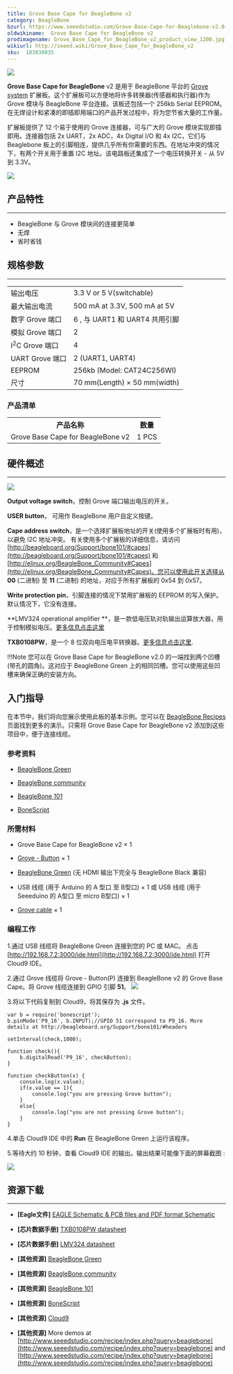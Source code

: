 ```yaml
---
title: Grove Base Cape for BeagleBone v2
category: BeagleBone
bzurl: https://www.seeedstudio.com/Grove-Base-Cape-for-Beaglebone-v2.0-p-2644.html
oldwikiname:  Grove Base Cape for BeagleBone v2
prodimagename: Grove_Base_Cape_for_BeagleBone_v2_product_view_1200.jpg
wikiurl: http://seeed.wiki/Grove_Base_Cape_for_BeagleBone_v2
sku:  103030035
---
```


![](https://github.com/SeeedDocument/Grove_Base_Cape_for_BeagleBone_v2/raw/master/img/Grove_Base_Cape_for_BeagleBone_v2_product_view_1200.jpg)

**Grove Base Cape for BeagleBone** v2 是用于 BeagleBone 平台的 [Grove system](/Grove_System) 扩展板。这个扩展板可以方便地将许多转换器(传感器和执行器)作为 Grove 模块与 BeagleBone 平台连接。该板还包括一个 256kb Serial EEPROM。在无焊设计和紧凑的即插即用端口的产品开发过程中，将为您节省大量的工作量。

扩展板提供了 12 个易于使用的 Grove 连接器，可与广大的 Grove 模块实现即插即用。连接器包括 2x UART，2x ADC，4x Digital I/O 和 4x I2C，它们与 Beaglebone 板上的引脚相连，提供几乎所有你需要的东西。在地址冲突的情况下，有两个开关用于重置 I2C 地址。该电路板还集成了一个电压转换开关 - 从 5V 到 3.3V。

[![](https://github.com/SeeedDocument/wiki_chinese/raw/master/docs/images/click_to_buy.PNG)](https://item.taobao.com/item.htm?spm=a230r.1.14.15.5de8fe29eump0C&id=533254309967&ns=1&abbucket=1#detail)


##  产品特性
---
*   BeagleBone 与 Grove 模块间的连接更简单
*   无焊
*   省时省钱

##  规格参数
---
<table>
<tr>
<td> 输出电压 </td>
<td> 3.3 V or 5 V(switchable)
</td></tr>
<tr>
<td>  最大输出电流 </td>
<td> 500 mA at 3.3V, 500 mA at 5V
</td></tr>
<tr>
<td> 数字 Grove 端口 </td>
<td> 6 , 与 UART1 和 UART4 共用引脚
</td></tr>
<tr>
<td> 模拟 Grove 端口 </td>
<td> 2
</td></tr>
<tr>
<td> I<sup>2</sup>C Grove 端口 </td>
<td> 4
</td></tr>
<tr>
<td> UART Grove 端口 </td>
<td> 2 (UART1, UART4)
</td></tr>
<tr>
<td> EEPROM </td>
<td> 256kb (Model: CAT24C256WI)
</td></tr>
<tr>
<td> 尺寸 </td>
<td> 70 mm(Length) × 50 mm(width)
</td></tr></table>

###   产品清单
<table>
<tr>
<th>产品名称   </th>
<th> 数量
</th></tr>
<tr>
<td>Grove Base Cape for BeagleBone v2 </td>
<td> 1 PCS
</td></tr></table>

##  硬件概述
---
![](https://github.com/SeeedDocument/Grove_Base_Cape_for_BeagleBone_v2/raw/master/img/Grove_Base_Cape_for_BeagleBone_v2_hardware_overview_1200.jpg)

**Output voltage switch**，控制 Grove 端口输出电压的开关。

**USER button**， 可用作 BeagleBone 用户自定义按键。

**Cape address switch**，是一个选择扩展板地址的开关(使用多个扩展板时有用)，以避免 I2C 地址冲突。 有关使用多个扩展板的详细信息，请访问 [http://beagleboard.org/Support/bone101/#capes](http://beagleboard.org/Support/bone101/#capes) 和 [http://elinux.org/BeagleBone_Community#Capes](http://elinux.org/BeagleBone_Community#Capes)。您可以使用此开关选择从 **00** (二进制) 至 **11** (二进制) 的地址，对应于所有扩展板的 0x54 到 0x57。

**Write protection pin**，引脚连接的情况下禁用扩展板的 EEPROM 的写入保护。默认情况下，它没有连接。

**LMV324 operational amplifier **，是一款低电压轨对轨输出运算放大器，用于控制模拟电压。[更多信息点击这里](http://www.ti.com/lit/ds/symlink/lmv324.pdf)

**TXB0108PW**，是一个 8 位双向电压电平转换器。[更多信息点击这里](http://www.electroensaimada.com/uploads/9/0/8/9/9089783/txb0108.pdf).

!!!Note
    您可以在 Grove Base Cape for BeagleBone v2.0 的一端找到两个凹槽(带孔的圆角)。这对应于 BeagleBone Green 上的相同凹槽。您可以使用这些凹槽来确保正确的安装方向。

##  入门指导

在本节中，我们将向您展示使用此板的基本示例。您可以在 [BeagleBone Recipes](http://www.seeedstudio.com/recipe/index.php?query=beaglebone) 页面找到更多的演示。只需将 Grove Base Cape for BeagleBone v2 添加到这些项目中，便于连接线缆。

###  参考资料

*   [BeagleBone Green](/BeagleBone_Green)

*   [BeagleBone community](http://beagleboard.org/)

*   [BeagleBone 101](http://beagleboard.org/support/bone101)

*   [BoneScript](http://beagleboard.org/support/bonescript)

###  所需材料

*   Grove Base Cape for BeagleBone v2 × 1

*   [Grove - Button](https://www.seeedstudio.com/item_detail.html?p_id=766) × 1

*   [BeagleBone Green](https://www.seeedstudio.com/item_detail.html?p_id=2504) (无 HDMI 输出下完全与 BeagleBone Black 兼容)

*   USB 线缆 (用于 Arduino 的 A 型口 至 B型口) × 1 或 USB 线缆 (用于 Seeeduino 的 A型口 至 micro B型口) × 1

*   [Grove cable](http://www.seeedstudio.com/depot/Grove-Universal-4-Pin-Buckled-5cm-Cable-5-PCs-Pack-p-925.html?cPath=98_106_57) × 1

###  编程工作

1.通过 USB 线缆将 BeagleBone Green 连接到您的 PC 或 MAC。 点击[http://192.168.7.2:3000/ide.html](http://192.168.7.2:3000/ide.html) 打开 Cloud9 IDE。</dd></dl>

2.通过 Grove 线缆将 Grove - Button(P) 连接到 BeagleBone v2 的 Grove Base Cape。将 Grove 线缆连接到 GPIO 引脚 **51**。
![](https://github.com/SeeedDocument/Grove_Base_Cape_for_BeagleBone_v2/raw/master/img/Grove_Base_Cape_for_BeagleBone_v2_wiki_demo_1200.jpg)
</dd></dl>

3.将以下代码复制到 Cloud9，将其保存为 **.js** 文件。
```
var b = require('bonescript');
b.pinMode('P9_16', b.INPUT);//GPIO 51 correspond to P9_16. More details at http://beagleboard.org/Support/bone101/#headers

setInterval(check,1000);

function check(){
    b.digitalRead('P9_16', checkButton);
}

function checkButton(x) {
    console.log(x.value);
    if(x.value == 1){
        console.log("you are pressing Grove button");
    }
    else{
        console.log("you are not pressing Grove button");
    }
}
```

4.单击 Cloud9 IDE 中的 **Run** 在 BeagleBone Green 上运行该程序。


5.等待大约 10 秒钟，查看 Cloud9 IDE 的输出。输出结果可能像下面的屏幕截图 :


![](https://github.com/SeeedDocument/Grove_Base_Cape_for_BeagleBone_v2/raw/master/img/Grove_Base_Cape_for_BeagleBone_v2_wiki_demo_result_600_s.png)

##  资源下载
---
*   **[Eagle文件]** [EAGLE Schematic &amp; PCB files and PDF format Schematic](https://github.com/SeeedDocument/Grove_Base_Cape_for_BeagleBone_v2/raw/master/res/Grove_Base_Cape_for_BeagleBone_v2.0_Schematics.zip)

*   **[芯片数据手册]** [TXB0108PW datasheet](http://www.electroensaimada.com/uploads/9/0/8/9/9089783/txb0108.pdf)

*   **[芯片数据手册]** [LMV324 datasheet](http://www.ti.com/lit/ds/symlink/lmv324.pdf)

*   **[其他资源]** [BeagleBone Green](/BeagleBone_Green)

*   **[其他资源]** [BeagleBone community](http://beagleboard.org/)

*   **[其他资源]** [BeagleBone 101](http://beagleboard.org/support/bone101)

*   **[其他资源]** [BoneScript](http://beagleboard.org/support/bonescript)

*   **[其他资源]** [Cloud9](https://c9.io/)

*   **[其他资源]** More demos at [http://www.seeedstudio.com/recipe/index.php?query=beaglebone](http://www.seeedstudio.com/recipe/index.php?query=beaglebone) and [http://www.seeedstudio.com/recipe/index.php?query=beaglebone](http://www.seeedstudio.com/recipe/index.php?query=beaglebone)
